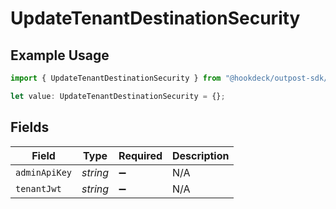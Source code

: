 # UpdateTenantDestinationSecurity

## Example Usage

```typescript
import { UpdateTenantDestinationSecurity } from "@hookdeck/outpost-sdk/models/operations";

let value: UpdateTenantDestinationSecurity = {};
```

## Fields

| Field              | Type               | Required           | Description        |
| ------------------ | ------------------ | ------------------ | ------------------ |
| `adminApiKey`      | *string*           | :heavy_minus_sign: | N/A                |
| `tenantJwt`        | *string*           | :heavy_minus_sign: | N/A                |